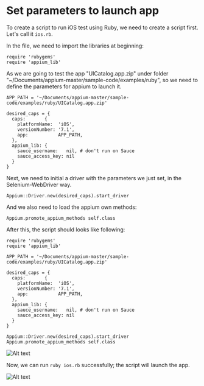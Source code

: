 # Set parameters to launch app

To create a script to run iOS test using Ruby, we need to create a script first. Let's call it `ios.rb`.

In the file, we need to import the libraries at beginning:

<pre><code>require 'rubygems'
require 'appium_lib'
</code></pre>

As we are going to test the app "UICatalog.app.zip" under folder "~/Documents/appium-master/sample-code/examples/ruby", so we need to define the parameters for appium to launch it.

<pre><code>APP_PATH = '~/Documents/appium-master/sample-code/examples/ruby/UICatalog.app.zip'

desired_caps = {
  caps:       {
    platformName:  'iOS',
    versionNumber: '7.1',
    app:           APP_PATH,
  },
  appium_lib: {
    sauce_username:   nil, # don't run on Sauce
    sauce_access_key: nil
  }
}
</code></pre>

Next, we need to initial a driver with the parameters we just set, in the Selenium-WebDriver way.

<pre><code>Appium::Driver.new(desired_caps).start_driver
</code></pre>

And we also need to load the appium own methods:

<pre><code>Appium.promote_appium_methods self.class
</code></pre>

After this, the script should looks like following:

<pre><code>require 'rubygems'
require 'appium_lib'

APP_PATH = '~/Documents/appium-master/sample-code/examples/ruby/UICatalog.app.zip'

desired_caps = {
  caps:       {
    platformName:  'iOS',
    versionNumber: '7.1',
    app:           APP_PATH,
  },
  appium_lib: {
    sauce_username:   nil, # don't run on Sauce
    sauce_access_key: nil
  }
}

Appium::Driver.new(desired_caps).start_driver
Appium.promote_appium_methods self.class
</code></pre>

![Alt text](https://raw.githubusercontent.com/hy1984427/appium/master/images/ios_script_initial.png "ios.rb")

Now, we can run `ruby ios.rb` successfully; the script will launch the app.

![Alt text](https://raw.githubusercontent.com/hy1984427/appium/master/images/ios_script_initial_result.png "iOS script with initial parameters result")
